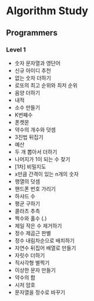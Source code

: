 # Algorithm Study
## Programmers
### Level 1
- 숫자 문자열과 영단어
- 신규 아이디 추천
- 없는 숫자 더하기
- 로또의 최고 순위와 최저 순위
- 음양 더하기
- 내적
- 소수 만들기
- K번째수
- 폰켓몬
- 약수의 개수와 덧셈
- 3진법 뒤집기
- 예산
- 두 개 뽑아서 더하기
- 나머지가 1이 되는 수 찾기
- [1차] 비밀지도
- x만큼 간격이 있는 n개의 숫자
- 행열의 덧셈
- 핸드폰 번호 가리기
- 하샤드 수
- 평균 구하기
- 콜라츠 추측
- 짝수와 홀수 (.)
- 제일 작은 수 제거하기
- 정수 제곱근 판별
- 정수 내림차순으로 배치하기
- 자연수 뒤집어 배열로 만들기
- 자릿수 더하기
- 직사각형 별찍기
- 이상한 문자 만들기
- 약수의 합
- 시저 암호
- 문자열을 정수로 바꾸기